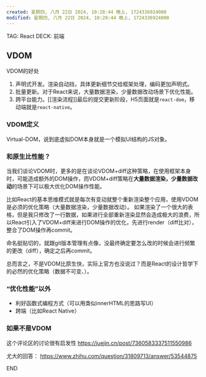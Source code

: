 ```yaml
---
created: 星期四, 八月 22日 2024, 10:28:44 晚上, 1724336924000
modified: 星期四, 八月 22日 2024, 10:28:44 晚上, 1724336924000
---
```


TAG: React
DECK: 前端
## VDOM

VDOM的好处
1. 声明式开发。渲染自动挡，具体更新细节交给框架处理，编码更加声明式。
2. 批量更新。对于React来说，大量数据渲染，少量数据改动场景下优化性能。
3. 跨平台能力。[[渲染流程]]最后的提交更新阶段，H5页面就是`react-dom`，移动端就是`react-native`。

### VDOM定义
Virtual-DOM，说到底虚拟DOM本身就是一个模拟UI结构的JS对象。

### 和原生比性能？
当我们谈论VDOM时，更多的是在谈论VDOM+diff这种策略，在使用框架本身时，可能造成额外的DOM操作，而VDOM+diff策略在**大量数据渲染，少量数据改动**的场景下可以极大优化DOM操作性能。

比如React的基本思维模式就是每次有变动就整个重新渲染整个应用，使用VDOM是必须的优化策略（大量数据渲染，少量数据改动）。
如果渲染了一个很大的表格，但是我只修改了一行数据，如果进行全部重新渲染显然会造成极大的浪费，所以React引入了VDOM+diff来进行DOM操作的优化，先进行render（diff比对），整合了DOM操作再commit。

命名挺贴切的，就跟git版本管理有点像，没最终确定要怎么改的时候会进行频繁的更改（diff），确定之后再commit。

总而言之，不是VDOM比原生快，实际上官方也没说过？而是React的设计哲学下的必然的优化策略（数据不可变、）。

### “优化性能”以外

- 利好函数式编程方式（可以用类似innerHTML的思路写UI）
- 跨端（比如React Native）

### 如果不是VDOM




这个评论区的讨论很有启发性
https://juejin.cn/post/7360583337511550986

尤大的回答：
https://www.zhihu.com/question/31809713/answer/53544875


END
<!--ID: 1728533532136-->
